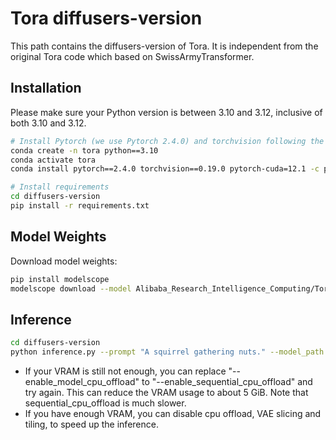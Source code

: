 # Tora diffusers-version

This path contains the diffusers-version of Tora. It is independent from the original Tora code which based on SwissArmyTransformer.

## Installation

Please make sure your Python version is between 3.10 and 3.12, inclusive of both 3.10 and 3.12.

```bash
# Install Pytorch (we use Pytorch 2.4.0) and torchvision following the official instructions: https://pytorch.org/get-started/previous-versions/. For example:
conda create -n tora python==3.10
conda activate tora
conda install pytorch==2.4.0 torchvision==0.19.0 pytorch-cuda=12.1 -c pytorch -c nvidia

# Install requirements
cd diffusers-version
pip install -r requirements.txt
```

## Model Weights

Download model weights:

```bash
pip install modelscope
modelscope download --model Alibaba_Research_Intelligence_Computing/Tora_T2V_diffusers --local_dir ckpts/Tora_T2V_diffusers
```

## Inference

```bash
cd diffusers-version
python inference.py --prompt "A squirrel gathering nuts." --model_path ckpts/Tora_T2V_diffusers --output_path ./output.mp4 --generate_type t2v --point_path ../sat/trajs/pause.txt --enable_model_cpu_offload --enable_slicing --enable_tiling
```

- If your VRAM is still not enough, you can replace "--enable_model_cpu_offload" to "--enable_sequential_cpu_offload" and try again. This can reduce the VRAM usage to about 5 GiB. Note that sequential_cpu_offload is much slower.
- If you have enough VRAM, you can disable cpu offload, VAE slicing and tiling, to speed up the inference.
